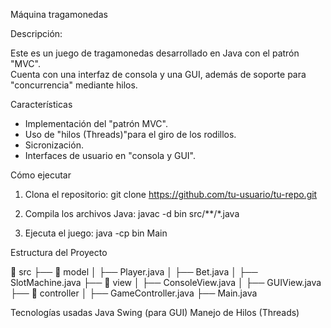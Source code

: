 Máquina tragamonedas

Descripción:

Este es un juego de tragamonedas desarrollado en Java con el patrón "MVC".  
Cuenta con una interfaz de consola y una GUI, además de soporte para "concurrencia" mediante hilos.

Características
- Implementación del "patrón MVC".
- Uso de "hilos (Threads)"para el giro de los rodillos.
- Sicronización.
- Interfaces de usuario en "consola y GUI".

Cómo ejecutar
1. Clona el repositorio:
   git clone https://github.com/tu-usuario/tu-repo.git

2. Compila los archivos Java:
javac -d bin src/**/*.java

3. Ejecuta el juego:
java -cp bin Main

Estructura del Proyecto

 📂 src
 ├── 📂 model
 │   ├── Player.java
 │   ├── Bet.java
 │   ├── SlotMachine.java
 ├── 📂 view
 │   ├── ConsoleView.java
 │   ├── GUIView.java
 ├── 📂 controller
 │   ├── GameController.java
 ├── Main.java

 
Tecnologías usadas
Java
Swing (para GUI)
Manejo de Hilos (Threads)
